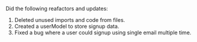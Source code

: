 Did the following reafactors and updates:
1. Deleted unused imports and code from files.
2. Created a userModel to store signup data.
3. Fixed a bug where a user could signup using single email multiple time.
